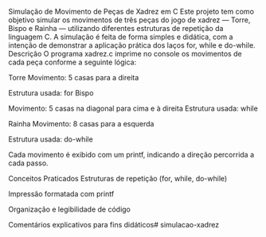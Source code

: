 Simulação de Movimento de Peças de Xadrez em C
Este projeto tem como objetivo simular os movimentos de três peças do jogo de xadrez — Torre, Bispo e Rainha — utilizando diferentes estruturas de repetição da linguagem C. A simulação é feita de forma simples e didática, com a intenção de demonstrar a aplicação prática dos laços for, while e do-while.
Descrição
O programa xadrez.c imprime no console os movimentos de cada peça conforme a seguinte lógica:

Torre
Movimento: 5 casas para a direita

Estrutura usada: for
Bispo

Movimento: 5 casas na diagonal para cima e à direita
Estrutura usada: while

Rainha
Movimento: 8 casas para a esquerda

Estrutura usada: do-while

Cada movimento é exibido com um printf, indicando a direção percorrida a cada passo.

Conceitos Praticados
Estruturas de repetição (for, while, do-while)

Impressão formatada com printf

Organização e legibilidade de código

Comentários explicativos para fins didáticos# simulacao-xadrez
